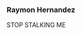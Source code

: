 ### Raymon Hernandez
STOP STALKING ME 

<!--
👯 I’m looking to collaborate with Air Jordan 
👯 I’m looking to collaborate with Air Jordan 
 📫 How to reach me: Insta: Luvvv.ze10 
- 😄 Pronouns: ...
- ⚡ Fun fact: ...
-->
